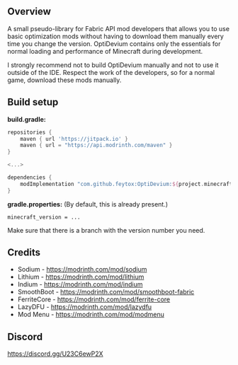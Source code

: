 ## Overview
A small pseudo-library for Fabric API mod developers that allows you to use basic optimization mods without having to download them manually every time you change the version. OptiDevium contains only the essentials for normal loading and performance of Minecraft during development.

I strongly recommend not to build OptiDevium manually and not to use it outside of the IDE. Respect the work of the developers, so for a normal game, download these mods manually.

## Build setup
**build.gradle:**
```groovy
repositories {
    maven { url 'https://jitpack.io' }
    maven { url = "https://api.modrinth.com/maven" }
}

<...>

dependencies {
    modImplementation "com.github.feytox:OptiDevium:${project.minecraft_version}-SNAPSHOT"
}
```

**gradle.properties:** (By default, this is already present.)
```properties
minecraft_version = ...
```

Make sure that there is a branch with the version number you need.

## Credits
- Sodium - https://modrinth.com/mod/sodium
- Lithium - https://modrinth.com/mod/lithium
- Indium - https://modrinth.com/mod/indium
- SmoothBoot - https://modrinth.com/mod/smoothboot-fabric
- FerriteCore - https://modrinth.com/mod/ferrite-core
- LazyDFU - https://modrinth.com/mod/lazydfu
- Mod Menu - https://modrinth.com/mod/modmenu

## Discord
https://discord.gg/U23C6ewP2X

